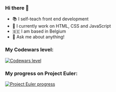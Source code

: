 ### Hi there 👋

- :books: I self-teach front end development
- 🌱 I currently work on HTML, CSS and JavaScript
- 🇧🇪 I am based in Belgium
- 💬 Ask me about anything!

### My Codewars level:
<a href="https://www.codewars.com/users/S.%20Guerra" target="_blank"><img src="https://www.codewars.com/users/S.%20Guerra/badges/large" alt="Codewars level"></a>

### My progress on Project Euler:
<a href="https://projecteuler.net/progress=SGuerra" target="_blank"><img src="https://projecteuler.net/profile/SGuerra.png" alt="Project Euler progress"></a>
